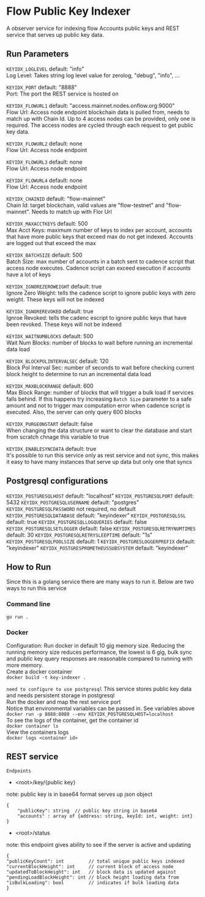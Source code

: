 # Flow Public Key Indexer
A observer service for indexing flow Accounts public keys and REST service that serves up public key data.


## Run Parameters
`KEYIDX_LOGLEVEL` default: "info"
<br>Log Level: Takes string log level value for zerolog, "debug", "info", ...</br>

`KEYIDX_PORT` default: "8888"
<br>Port: The port the REST service is hosted on</br>

`KEYIDX_FLOWURL1` default: "access.mainnet.nodes.onflow.org:9000"
<br>Flow Url: Access node endpoint blockchain data is pulled from, needs to match up with Chain Id. Up to 4 access nodes can be provided, only one is required. The access nodes are cycled through each request to get public key data.</br>

`KEYIDX_FLOWURL2` default: none
<br>Flow Url: Access node endpoint</br>

`KEYIDX_FLOWURL3` default: none
<br>Flow Url: Access node endpoint</br>

`KEYIDX_FLOWURL4` default: none
<br>Flow Url: Access node endpoint</br>

`KEYIDX_CHAINID` default: "flow-mainnet"
<br>Chain Id: target blockchain, valid values are "flow-testnet" and "flow-mainnet". Needs to match up with Flor Url</br>

`KEYIDX_MAXACCTKEYS` default: 500
<br>Max Acct Keys: maximum number of keys to index per account, accounts that have more public keys that exceed max do not get indexed. Accounts are logged out that exceed the max </br>

`KEYIDX_BATCHSIZE` default: 500
<br>Batch Size: max number of accounts in a batch sent to cadence script that access node executes. Cadence script can exceed execution if accounts have a lot of keys</br>

`KEYIDX_IGNOREZEROWEIGHT` default: true
<br>Ignore Zero Weight: tells the cadence script to ignore public keys with zero weight. These keys will not be indexed</br>

`KEYIDX_IGNOREREVOKED` default: true
<br>Ignroe Revoked: tells the cadenc escript to ignore public keys that have been revoked. These keys will not be indexed</br>

`KEYIDX_WAITNUMBLOCKS` default: 500
<br>Wait Num Blocks: number of blocks to wait before running an incremental data load</br>

`KEYIDX_BLOCKPOLINTERVALSEC` default: 120
<br>Block Pol Interval Sec: number of seconds to wait before checking current block height to determine to run an incremental data load</br>

`KEYIDX_MAXBLOCKRANGE` default: 600
<br>Max Block Range: number of blocks that will trigger a bulk load if services falls behind. If this happens try increasing `Batch Size` parameter to a safe amount and not to trigger max computation error when cadence script is executed. Also, the server can only query 600 blocks</br>

`KEYIDX_PURGEONSTART` default: false
<br>When changing the data structure or want to clear the database and start from scratch chnage this variable to true</br>

`KEYIDX_ENABLESYNCDATA` default: true
<br>It's possible to run this service only as rest service and not sync, this makes it easy to have many instances that serve up data but only one that syncs</br>

## Postgresql configurations
`KEYIDX_POSTGRESQLHOST` default: "localhost"
`KEYIDX_POSTGRESQLPORT` default: 5432
`KEYIDX_POSTGRESQLUSERNAME` default: "postgres"
`KEYIDX_POSTGRESQLPASSWORD` not required, no default
`KEYIDX_POSTGRESQLDATABASE` default: "keyindexer"
`KEYIDX_POSTGRESQLSSL` default: true
`KEYIDX_POSTGRESQLLOGQUERIES` default: false
`KEYIDX_POSTGRESQLSETLOGGER` default: false
`KEYIDX_POSTGRESQLRETRYNUMTIMES` default: 30
`KEYIDX_POSTGRESQLRETRYSLEEPTIME` default: "1s"
`KEYIDX_POSTGRESQLPOOLSIZE` default: 1
`KEYIDX_POSTGRESLOGGERPREFIX` default: "keyindexer"
`KEYIDX_POSTGRESPROMETHEUSSUBSYSTEM` default: "keyindexer"

## How to Run
Since this is a golang service there are many ways to run it. Below are two ways to run this service
### Command line
```go run .```
### Docker
Configuration: Run docker in default 10 gig memory size. Reducing the running memory size reduces performance, the lowest is 6 gig, bulk sync and public key query responses are reasonable compared to running with more memory.<br>
Create a docker container<br>
```docker build -t key-indexer .``` <br>

``` need to configure to use postgresql ```
This service stores public key data and needs persistent storage in postgresql<br>
Run the docker and map the rest service port<br>
Notice that environmental variables can be passed in. See variables above<br>
```docker run -p 8888:8080 --env KEYIDX_POSTGRESQLHOST=localhost``` <br>
To see the logs of the container, get the container id <br>
```docker container ls``` <br>
View the containers logs <br>
```docker logs <container id>``` <br>
## REST service
`Endpoints`
* \<root\>/key/{public key}
<p>note: public key is in base64 format
serves up json object</p>

```
{
	"publicKey": string  // public key string in base64
	"accounts" : array of {address: string, keyId: int, weight: int} 
}
```

* \<root\>/status
<p>note: this endpoint gives ability to see if the server is active and updating</p>

```
{
"publicKeyCount": int         // total unique public keys indexed
"currentBlockHeight": int     // current block of access node
"updatedToBlockHeight": int   // block data is updated against
"pendingLoadBlockHeight": int // block height loading data from 
"isBulkLoading": bool         // indicates if bulk loading data
}
```
